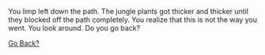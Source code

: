 You limp left down the path. The jungle plants got thicker and thicker until
they blocked off the path completely. You realize that this is not the way you
went. You look around. Do you go back?

[Go Back?](./campnight.md)
